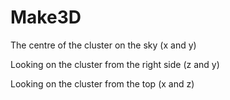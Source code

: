 # Make3D

The centre of the cluster on the sky (x and y)

Looking on the cluster from the right side (z and y)

Looking on the cluster from the top (x and z)
